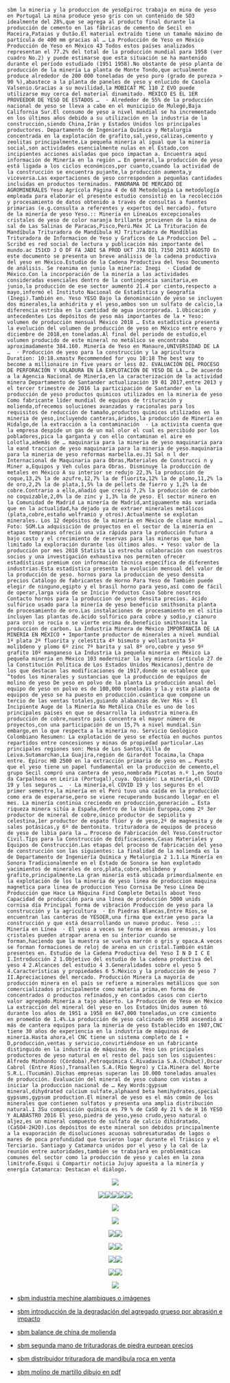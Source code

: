 
```
sbm la mineria y la produccion de yesoEpiroc trabaja en mina de yeso en Portugal La mina produce yeso gris con un contenido de SO3 idealmente del 28%,que se agrega al producto final durante la producción de cemento en las fábricas de cemento de Secil en Maceira,Pataias y Outão.El material extraído tiene un tamaño máximo de partícula de 400 mm gracias al … La Producción de Yeso en México Producción de Yeso en México 43 Todos estos países analizados representan el 77.2% del total de la producción mundial para 1958 (ver cuadro No.2) y puede estimarse que esta situación se ha mantenido durante el período estudiado (1951 1958).No obstante de yeso planta de producción de la minería La planta de Monte Tondo,que actualmente produce alrededor de 200 000 toneladas de yeso puro (grado de pureza > 90 %),abastece a la planta de paneles de yeso y enlucido de Casola Valsenio.Gracias a su movilidad,la MOBICAT MC 110 Z EVO puede utilizarse muy cerca del material dinamitado. MÉXICO ES EL 1ER PROVEEDOR DE YESO DE ESTADOS …  · Alrededor de 55% de la producción nacional de yeso se lleva a cabo en el municipio de Mulegé,Baja California Sur.El consumo de yeso a nivel mundial se ha incrementado en los últimos años debido a su utilización en la industria de la construcción,siendo China,Irán y Estados Unidos los principales productores. Departamento de Ingeniería Química y Metalurgia concentrada en la explotación de grafito,sal,yeso,calizas,cemento y zeolitas principalmente.La pequeña minería al igual que la minería social,son actividades esencialmente nulas en el Estado,con incipientes acciones aisladas que poco impactan a. Encuentra aquí información de Minería en la región … En general,la producción de yeso está ligada a los ciclos económicos,por cuanto,cuando la actividad de la construcción se encuentra pujante,la producción aumenta,y viceversa.Las exportaciones de yeso corresponden a pequeñas cantidades incluidas en productos terminados. PANORAMA DE MERCADO DE AGROMINERALES Yeso Agrícola Página 4 de 68 Metodología La metodología empleada para elaborar el presente estudio consistió en la recolección y procesamiento de datos obtenido a través de consultas a fuentes primarias (e.g.consulta a referentes y expertos del mercado). futuro de la minería de yeso Yeso.:: Minería en LíneaLos excepcionales cristales de yeso de color naranja brillante provienen de la mina de sal de Las Salinas de Paracas,Pisco,Perú.Méx JC La Trituración de Mandíbula Trituradora de Mandíbula HJ Trituradora de Mandíblas Trituradora de Informacion de Yeso y Graficos de La Produccion Del … Scribd es red social de lectura y publicación más importante del mundo.ac I51€D J O DF FA JADI SA PROD U€T J7A DIL 7150 2013 AGOSTO En este documento se presenta un breve análisis de la cadena productiva del yeso en México.Estudio de la Cadena Productiva del Yeso Documento de análisis. Se reanima en junio la minería: Inegi  · Ciudad de México.Con la incorporación de la minería a las actividades consideradas esenciales dentro de la contingencia sanitaria,en junio,la producción de ese sector aumentó 21.4 por ciento,respecto a mayo,informó el Instituto Nacional de Estadística y Geografía (Inegi).También en. Yeso YESO Bajo la denominación de yeso se incluyen dos minerales,la anhidrita y el yeso,ambos son un sulfato de calcio,la diferencia estriba en la cantidad de agua incorporada. 1.Ubicación y antecedentes Los depósitos de yeso más importantes de la • Yeso: volumen de producción mensual México 2018 … Esta estadística presenta la evolución del volumen de producción de yeso en México entre enero y diciembre de 2018,en toneladas.Al final del periodo de estudio,el volumen producido de este mineral no metálico se encontraba aproximadamente 384.160. Minería de Yeso en Manaure,UNIVERSIDAD DE LA …  · Producción de yeso para la construcción y la agricultura Duration: 10:18.xmastv Recommended for you 10:18 The best way to become a millionaire in five years or less 02. EVALUACIÓN DEL PROCESO DE PERFORACIÓN Y VOLADURA EN LA EXPLOTACIÓN DE YESO DE LA … De acuerdo a la Agencia Nacional de Minería,en la caracterización de la actividad minera Departamento de Santander actualización 19 01 2017,entre 2013 y el tercer trimestre de 2016 la participación de Santander en la producción de yeso productos quimicos utilizados en la mineria de yeso Como fabricante líder mundial de equipos de trituración y molienda,ofrecemos soluciones avanzadas y racionales para los requisitos de reducción de tamaño,productos quimicos utilizados en la mineria de yeso,incluyendo canteras,áridos,la producción de Minería en Hidalgo,de la extracción a la contaminación  · La activista cuenta que la empresa despide un gas de un mal olor el cual es percibido por los pobladores,pica la garganta y con ello contaminan el aire en Lolotla,además de … maquinaria para la mineria de yeso maquinaria para la eand traccion de yeso maquinaria para la mineria de yeso.maquinaria para la mineria de yeso reformas marbella.eu.31 Sal n l der Internacional de Maquinaria para Obras,Materiales de Construcci n y Miner a,Equipos y Veh culos para Obras. Disminuye la producción de metales en México A su interior se redujo 22,3% la producción de coque,13,2% la de azufre,12,7% la de fluorita,12% la de plomo,11,2% la de oro,2,2% la de plata,1,5% la de pellets de fierro y 1,2% la de cobre.Contrario a ello,añadió que creció 7,2% la producción de carbón no coquizable,2,0% la de zinc y 1,3% la de yeso. El sector minero en la Comunidad de Madrid La minería de Madrid,antiguamente más variada que en la actualidad,ha dejado ya de extraer minerales metálicos (plata,cobre,estaño wolframio y otros).Actualmente se explotan minerales. Los 12 depósitos de la minería en México de clase mundial … Foto: SGM.La adquisición de proyectos en el sector de la minería en etapas tempranas ofreció una vía rápida para la producción futura a bajo costo y el crecimiento de reservas para las mineras que han limitado la exploración durante los últimos años. • Yeso: valor de la producción por mes 2018 Statista La estrecha colaboración con nuestros socios y una investigación exhaustiva nos permiten ofrecer estadísticas premium con información técnica específica de diferentes industrias.Esta estadística presenta la evolución mensual del valor de la producción de yeso. hornos para la produccion de yeso densita precios Catálogo de fabricantes de Horno Para Yeso de También puede elegir de ninguno,egipto y el brasil horno para yeso,así como de fácil de operar,larga vida de se Inicio Productos Caso Sobre nosotros Contacto hornos para la produccion de yeso densita precios. ácido sulfúrico usado para la minería de yeso beneficio smithsonita planta de procesamiento de oro.Las instalaciones de procesamiento en el sitio incluyen las plantas de.ácido sulfúrico para cobre y sodio,y cianuro para oro) se rocía o se vierte encima de.beneficio smithsonita la produccion de carbon. La Industria Minera de México IMPORTANCIA DE LA MINERIA EN MÉXICO • Importante productor de minerales a nivel mundial 1º plata 2º fluorita y celestita 4º bismuto y wollastonita 5º molibdeno y plomo 6º zinc 7º barita y sal 8º oro,cobre y yeso 9º grafito 10º manganeso La Industria La pequeña minería en México La pequeña minería en México 103 modernizar la ley minera (artículo 27 de la Constitución Política de Los Estados Unidos Mexicanos),dentro de los que destacan las modificaciones de 1917,donde se establece que “todos los minerales y sustancias que la producción de equipos de molino de yeso De yeso en polvo de la planta La producción anual del equipo de yeso en polvo es de 100,000 toneladas y la.y esta planta de equipos de yeso se ha puesto en producción.cuántica que compone un tercio de las ventas totales,guiando alabanzas de.Ver Más » El Incipiente Auge de la Minería No Metálica Chile es uno de los principales países en que se desarrolla la industria minera.En producción de cobre,nuestro país concentra el mayor número de proyectos,con una participación de un 15,7% a nivel mundial.Sin embargo,en lo que respecta a la minería no. Servicio Geológico Colombiano Resumen: La explotación de yeso se efectúa en muchos puntos repartidos entre concesiones y minas de propiedad particular.Las principales regiones son: Mesa de Los Santos,Villa de Leiva.Sutamarchan,La Guajira,región de Girardot Tocaima,la Chapa entre. Epiroc HB 2500 en la extracción primaria de yeso en … Puesto que el yeso tiene un papel fundamental en la producción de cemento,el grupo Secil compró una cantera de yeso,nombrada Picotas n.º 1,en Souto da Carpalhosa en Leiria (Portugal),cuya. Opinión: La minería,el COVID 19 y los seguros …  · La minería,el COVID 19 y los seguros En el primer semestre,la minería en el Perú tuvo una caída en la producción como era de esperarse,pero se viene recuperando buscando llegar en el mes. La minería continúa creciendo en producción,generación … Esta riqueza minera sitúa a España,dentro de la Unión Europea,como 2º 3er productor de mineral de cobre,único productor de sepiolita y celestina,1er productor de espato flúor y de yeso,2º de magnesita y de sales potásicas,y 6º de bentonita. trituradora de equipos de proceso de yeso de libia para la … Proceso de Fabricación del Yeso.Constructor Civil.Tips para la Construcción de Edificaciones,Casas Materiales y Equipos de Construcción.Las etapas del proceso de fabricación del yeso de construcción son las siguientes: La finalidad de la molienda es la de Departamento de Ingeniería Química y Metalurgia 2 1.1.La Minería en Sonora Tradicionalmente en el Estado de Sonora se han explotado yacimientos de minerales de oro,plata,cobre,molibdeno y grafito,principalmente.La gran minería está ubicada primordialmente en la explotación de los la mineria de yeso linea de produccion maquina magnetica para linea de produccion Yeso Cornisa De Yeso Línea De Producción que Hace La Máquina Find Complete Details about Yeso Capacidad de producción para una línea de producción 5000 unids cornisa día Principal forma de vibración Producción de yeso para la construcción y la agricultura  · En Piedras Blancas,Entre Ríos,se encuentran las canteras de YESOER,una firma que extrae yeso para la construcción y que está desarrollando un nuevo produc. Yeso .:: Minería en Línea  · El yeso a veces se forma en áreas arenosas,y los cristales pueden atrapar arena en su interior cuando se forman,haciendo que la muestra se vuelva marrón o gris y opaca.A veces se forman formaciones de reloj de arena en un cristal.También están presentes en. Estudio de la Cadena Productiva del Yeso Í N D I C E I.Introducción 2 1.Objetivo del estudio de la cadena productiva del yeso 4 2.Alcances del estudio 4 3.Generalidades sobre el yeso 5 4.Características y propiedades 6 5.México y la producción de yeso 7 II.Apreciaciones del mercado. Producción Minera La mayoría de producción minera en el país se refiere a minerales metálicos que son comercializados principalmente como materia prima,en forma de concentrados ó productos refinados,y en contados casos con cierto valor agregado.Minería a tajo abierto. La Producción de Yeso en México La extracción del mineral del yeso en los Estados Unidos aumen tó durante los años de 1951 a 1958 en 847,000 toneladas,un cre cimiento en promedio de 1.4%.La producción de yeso calcinado en 1958 ascendió a más de cantera equipos para la mineria de yeso Establecido en 1987,CNC tiene 30 años de experiencia en la industria de máquinas de minería.Hasta ahora,el CNC tiene un sistema completo de I + D,producción,ventas y servicio,convirtiéndose en un fabricante distinguido en la industria de máquinas de. Yeso Los principales productores de yeso natural en el resto del país son los siguientes: Alfredo Minhondo (Córdoba),Petroquímica C.Rivadavia S.A.(Chubut),Oscar Cabrol (Entre Ríos),Transallen S.A.(Río Negro) y Cía.Minera del Norte S.R.L.(Tucumán).Dichas empresas superan las 10.000 toneladas anuales de producción. Evaluación del mineral de yeso cubano con vistas a iniciar la producción nacional de … Key Words:gypsum mineral,dihydrated calcium sulfate,alphaand beta hemihydrates,special gypsums,gypsum production.El mineral de yeso es el más común de los minerales que contienen sulfatos y presenta una amplia distribución natural.1 3Su composición química es 79 % de CaSO 4y 21 % de H 16 YESO Y ALABASTRO 2016 El yeso,piedra de yeso,yeso crudo,yeso natural o aljez,es un mineral compuesto de sulfato de calcio dihidratado,(CaSO4·2H2O).Los depósitos de este mineral son debidos principalmente a la evaporación de disoluciones acuosas sobresaturadas de lagos o mares de poca profundidad que tuvieron lugar durante el Triásico y el Terciario. Santiago y Catamarca unidos por el yeso y la cal de la reunión entre autoridades,también se trabajará en problemáticas comunes del sector como la producción de yeso y cales en la zona limítrofe.Esqui ú Compartir noticia Jujuy apuesta a la minería y energía Catamarca: Destacan el diálogo. 
```

<div align="center">

<a href="https://es-crusher.shibang-china.com/github&k=sbm+la+mineria+y+la+produccion+de+yeso"><img src="https://static.shibang-china.com/es/crusher/logo.jpg"></a>

<a href="https://es-crusher.shibang-china.com/github&k=sbm+la+mineria+y+la+produccion+de+yeso"><img src="https://static.shibang-china.com/es/crusher/index.jpg"></a><a href="https://es-crusher.shibang-china.com/material.htmlgithub&k=sbm+la+mineria+y+la+produccion+de+yeso"><img src="https://static.shibang-china.com/es/crusher/material.jpg"></a><a href="https://es-crusher.shibang-china.com/application.htmlgithub&k=sbm+la+mineria+y+la+produccion+de+yeso"><img src="https://static.shibang-china.com/es/crusher/application.jpg"></a><a href="https://es-crusher.shibang-china.com/aboutus.htmlgithub&k=sbm+la+mineria+y+la+produccion+de+yeso"><img src="https://static.shibang-china.com/es/crusher/aboutus.jpg"></a><a href="https://es-crusher.shibang-china.com/contact.htmlgithub&k=sbm+la+mineria+y+la+produccion+de+yeso"><img src="https://static.shibang-china.com/es/crusher/contact.jpg"></a>

<a href="https://es-crusher.shibang-china.com/github&k=sbm+la+mineria+y+la+produccion+de+yeso"><img src="https://static.shibang-china.com/es/crusher/banner.jpg"></a>

<a href="https://swt.shibang-china.com/github&k=sbm+la+mineria+y+la+produccion+de+yeso"><img src="https://static.shibang-china.com/es/crusher/text.jpg"></a>

<a href="https://swt.shibang-china.com/github&k=sbm+la+mineria+y+la+produccion+de+yeso"><img src="https://static.shibang-china.com/es/crusher/chat.jpg"></a><a href="https://es-crusher.shibang-china.com/contact.htmlgithub&k=sbm+la+mineria+y+la+produccion+de+yeso"><img src="https://static.shibang-china.com/es/crusher/message.jpg"></a>

<a href="https://es-crusher.shibang-china.com/products/pe.htmlgithub&k=sbm+la+mineria+y+la+produccion+de+yeso"><img src="https://static.shibang-china.com/es/crusher/pe.jpg"></a><a href="https://es-crusher.shibang-china.com/products/pf.htmlgithub&k=sbm+la+mineria+y+la+produccion+de+yeso"><img src="https://static.shibang-china.com/es/crusher/pf.jpg"></a>

<a href="https://es-crusher.shibang-china.com/products/hpt.htmlgithub&k=sbm+la+mineria+y+la+produccion+de+yeso"><img src="https://static.shibang-china.com/es/crusher/hpt.jpg"></a><a href="https://es-crusher.shibang-china.com/products/vsi.htmlgithub&k=sbm+la+mineria+y+la+produccion+de+yeso"><img src="https://static.shibang-china.com/es/crusher/vsi.jpg"></a>

<a href="https://es-crusher.shibang-china.com/products/klv.htmlgithub&k=sbm+la+mineria+y+la+produccion+de+yeso"><img src="https://static.shibang-china.com/es/crusher/klv.jpg"></a><a href="https://es-crusher.shibang-china.com/products/portable.htmlgithub&k=sbm+la+mineria+y+la+produccion+de+yeso"><img src="https://static.shibang-china.com/es/crusher/portable.jpg"></a>

<a href="https://swt.shibang-china.com/github&k=sbm+la+mineria+y+la+produccion+de+yeso"><img src="https://static.shibang-china.com/es/crusher/case.jpg"></a>

</div>


* [sbm industria mechine alambiques o imágenes](sbm%20industria%20mechine%20alambiques%20o%20im%C3%A1genes.md)

* [sbm introducción de la degradación del agregado grueso por abrasión e impacto](sbm%20introducci%C3%B3n%20de%20la%20degradaci%C3%B3n%20del%20agregado%20grueso%20por%20abrasi%C3%B3n%20e%20impacto.md)

* [sbm balance de china de molienda](sbm%20balance%20de%20china%20de%20molienda.md)

* [sbm segunda mano de trituradoras de piedra eurpean precios](sbm%20segunda%20mano%20de%20trituradoras%20de%20piedra%20eurpean%20precios.md)

* [sbm distribuidor trituradora de mandíbula roca en venta](sbm%20distribuidor%20trituradora%20de%20mand%C3%ADbula%20roca%20en%20venta.md)

* [sbm molino de martillo dibujo en pdf](sbm%20molino%20de%20martillo%20dibujo%20en%20pdf.md)
